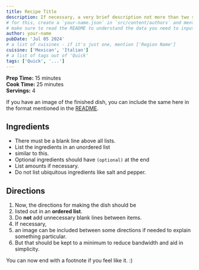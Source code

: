 ```yaml
---
title: Recipe Title
description: If necessary, a very brief description not more than two sentences.
# for this, create a `your-name.json` in `src/content/authors` and mention name of file here.
# make sure to read the README to understand the data you need to input
author: your-name
pubDate: 'Jul 05 2024'
# a list of cuisines - if it's just one, mention ['Region Name']
cuisine: ['Mexican', 'Italian']
# a list of tags out of 'Quick'
tags: ['Quick', '...']
---
```


**Prep Time:** 15 minutes  
**Cook Time:** 25 minutes  
**Servings:** 4

If you have an image of the finished dish, you can include the same here in the format mentioned in the [README](/README.md).

## Ingredients

- There must be a blank line above all lists.
- List the ingredients in an unordered list
- similar to this.
- Optional ingredients should have `(optional)` at the end
- List amounts if necessary.
- Do not list ubiquitous ingredients like salt and pepper.

## Directions

1. Now, the directions for making the dish should be
2. listed out in an **ordered list**.
3. Do **not** add unnecessary blank lines between items.
4. If necessary,
5. an image can be included between some directions if needed to explain something particular.
6. But that should be kept to a minimum to reduce bandwidth and aid in simplicity.

You can now end with a footnote if you feel like it. :)
